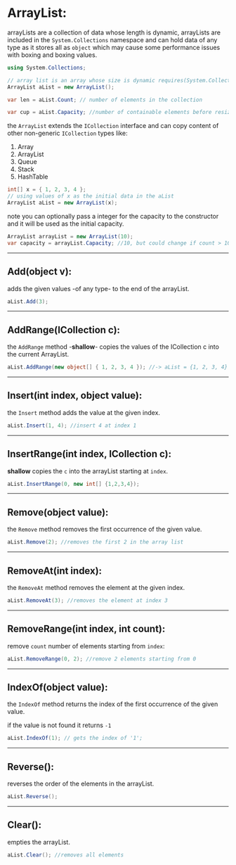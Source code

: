 # ArrayList:

arrayLists are a collection of data whose length is dynamic, arrayLists are included in the `System.Collections` namespace and can hold data of any type as it stores all as `object` which may cause some performance issues with boxing and boxing values.

```csharp
using System.Collections;

// array list is an array whose size is dynamic requires(System.Collection &.Generic)
ArrayList aList = new ArrayList();

var len = aList.Count; // number of elements in the collection

var cup = aList.Capacity; //number of containable elements before resizing is required
```

the `ArrayList` extends the `ICollection` interface and can copy content of other non-generic `ICollection` types like:

1. Array
1. ArrayList
1. Queue
1. Stack
1. HashTable

```csharp
int[] x = { 1, 2, 3, 4 };
// using values of x as the initial data in the aList
ArrayList aList = new ArrayList(x);
```

note you can optionally pass a integer for the capacity to the constructor and it will be used as the initial capacity.

```csharp
ArrayList arrayList = new ArrayList(10);
var capacity = arrayList.Capacity; //10, but could change if count > 10
```

---

## Add(object v):

adds the given values -of any type- to the end of the arrayList.

```csharp
aList.Add(3);
```

---

## AddRange(ICollection c):

the `AddRange` method -**shallow**- copies the values of the ICollection c into the current ArrayList.

```csharp
aList.AddRange(new object[] { 1, 2, 3, 4 }); //-> aList = {1, 2, 3, 4}
```

---

## Insert(int index, object value):

the `Insert` method adds the value at the given index.

```csharp
aList.Insert(1, 4); //insert 4 at index 1
```

---

## InsertRange(int index, ICollection c):

**shallow** copies the `c` into the arrayList starting at `index`.

```csharp
aList.InsertRange(0, new int[] {1,2,3,4});
```

---

## Remove(object value):

the `Remove` method removes the first occurrence of the given value.

```csharp
aList.Remove(2); //removes the first 2 in the array list
```

---

## RemoveAt(int index):

the `RemoveAt` method removes the element at the given index.

```csharp
aList.RemoveAt(3); //removes the element at index 3
```

---

## RemoveRange(int index, int count):

remove `count` number of elements starting from `index`:

```csharp
aList.RemoveRange(0, 2); //remove 2 elements starting from 0
```

---

## IndexOf(object value):

the `IndexOf` method returns the index of the first occurrence of the given value.

if the value is not found it returns `-1`

```csharp
aList.IndexOf(1); // gets the index of '1';
```

---

## Reverse():

reverses the order of the elements in the arrayList.

```csharp
aList.Reverse();
```

---

## Clear():

empties the arrayList.

```csharp
aList.Clear(); //removes all elements
```
